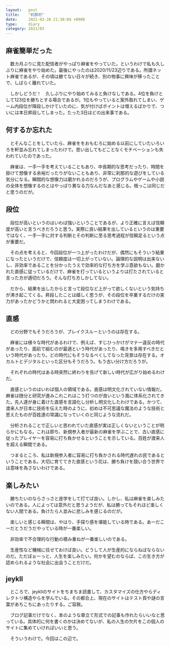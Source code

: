 ```yaml
---
layout:   post
title:    "刹那的"
date:     2021-03-28 21:38:04 +0900
type:     diary
category: 2021/03
---
```


## 麻雀簡単だった
　数カ月ぶりに見た配信者がやっぱり麻雀をやっていた。というわけで私も久しぶりに麻雀をやり始めた。最後にやったのは2020/11/23辺りである。所謂ネット麻雀であるが、その頃は勝てない日々が続き、別の物事に興味が移ったことで、しばらく離れていた。

　しかしどうだ！　久しぶりにやり始めてみると負けなしである。4位を負けとして123位を勝ちとする場合であるが。1位もやっていると案外取れてしまい、ゲーム内段位が降段しかけていたのに、気が付けばポイントは増えるばかりで、ついには本日昇段してしまった。たった3日ほどの出来事である。

## 何するか忘れた
　とそんなことをしていたら、麻雀ををおもむろに始める以前にしていたいろいろを軒並み忘れてしまったわけで。思い出してもどことなくモチベーションも失われていたのであった。

　麻雀は、一手一手を考えていることもあり、中長期的な思考だったり、時間を掛けて想像する余裕だったりがないこともあり、非常に刹那的な遊びをしている気分になる。瞬間的な想像力は磨かれるのだろうが、プログラムやゲームや小説の全体を想像するのとはやっぱり異なる力なんだなあと感じる。根っこは同じだと思うのだが。

## 段位
　段位が高いというのはいわば強いということであるが、より正確に言えば信頼度が高いと言うべきだろうと思う。実際に良い結果を出しているというのは重要ではなく、一手一手に対する判断とその判断に至る思考過程が信頼足るという点が重要だ。

　その点を考えると、今回段位が一つ上がったわけだが、偶然にもそういう結果になったというだけで、信頼度は一切上がっていない。論理的な説明は出来ないし、非効率であることを分かったうえで効率的な打ち方を学ぶ意欲もない。磨かれた直感に従っているだけで、麻雀を打っているというよりは打たされていると言った方が適切だろう。そんな打ち方しかしてない。

　だから、結果を出したからと言って段位など上がって欲しくないという気持ちが沸き起こてくる。昇段したことは嬉しく思うが、その段位を卒業するだけの実力があったかどうかと問われると大変困ってしまうわけである。

## 直感
　どの分野でもそうだろうが、ブレイクスルーというのは存在する。

　麻雀には様々な時代があるわけで、例えば、すじひっかけがマナー違反の時代があったり、面前で組むのが最適という時代があったり、鳴きを多用すべきだという時代があったり。どの時代にもそうなるべくしてなった背景は存在する。オカルトとデジタルといった区分もそうだろう。もう古い分け方だろうが。

　それぞれの時代はある時突然に終わりを告げて新しい時代が広がり始めるわけだ。

　直感というのはいわば個人の領域である。直感は明文化されていない情報だ。麻雀は随分と研究が進みこれこれはこう打つのが良いという風に体系化されてきた。先人達が身に着けた直感を言語化し分析し明文化したわけである。かつて、渡来人が日本に技術を伝えた時のように、初めは不可思議な魔法のような技術と思えたものが百姓達の常識になっていくのと同じような流れだ。

　分析されることで正しいと思われていた直感が実は正しくないということが明らかにもなる。これは即ち、新規参入者が最新の麻雀を学ぶことで、古い直感に従ったプレイヤーを容易に打ち負かせるということを示している。百姓が渡来人を超える瞬間である。

　つまるところ、私は新規参入者に容易に打ち負かされる時代遅れの民であるということである。大切に育ててきた直感という花は、勝ち負けを競い合う世界では意味を為さないわけである。

## 楽しみたい
　勝ちたいのならさっさと座学をして打てば良い。しかし、私は麻雀を楽しみたいのである。人によっては意外だと思うようだが、私は勝ってもそれほど楽しくない人間である。負けたら人並みに悲しみを感じるのだが。

　楽しいと感じる瞬間は、やはり、手探り感を堪能している時である。あーだこーだとうだうだやっている時が一番楽しい。

　非効率で不合理的な行動の積み重ねが一番楽しいのである。

　生産性など機械に任せておけば良い。どうして人が生産的にならねばならないのだ。ただぼぉーっと、人生を楽しみたい。何かを望むのならば、この生き方が認められるような社会に出会うことだけだ。

## jeykll
　ところで、jeykllのサイトをちまちま読書して、カスタマイズの仕方やらディレクトリ構造やらを学んでいる。その都合上、現在のサイトはテスト頁や謎の言葉があちこちにあったりする。ご容赦。

　ブログ記事だけでなく、本のような章立て形式での記事も作れたらいいなと思っている。具体的に何を書くのかは決めてないが、私の人生の欠片をこの個人のサイトに集めていければいいと思う。

　そういうわけで。今回はこの辺で。